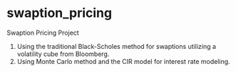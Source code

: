 # swaption_pricing
Swaption Pricing Project
1. Using the traditional Black-Scholes method for swaptions utilizing a volatility cube from Bloomberg.
2. Using Monte Carlo method and the CIR model for interest rate modeling. 
